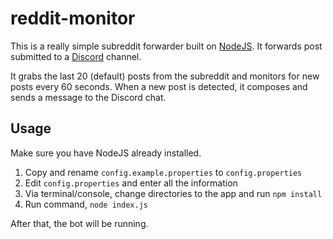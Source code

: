 # reddit-monitor

This is a really simple subreddit forwarder built on [NodeJS](https://nodejs.org). It forwards post submitted to a [Discord](https://discordapp.com/) channel.

It grabs the last 20 (default) posts from the subreddit and monitors for new posts every 60 seconds. When a new post is detected, it composes and sends a message to the Discord chat.

## Usage

Make sure you have NodeJS already installed.

1. Copy and rename `config.example.properties` to `config.properties`
2. Edit `config.properties` and enter all the information
3. Via terminal/console, change directories to the app and run `npm install`
4. Run command, `node index.js`

After that, the bot will be running.
